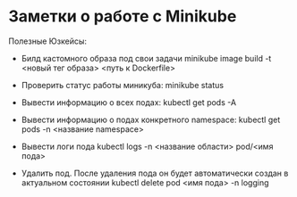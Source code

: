 # Заметки о работе с Minikube

Полезные Юзкейсы:
- Билд кастомного образа под свои задачи
  minikube image build -t <новый тег образа> <путь к Dockerfile>

- Проверить статус работы миникуба:
  minikube status

- Вывести информацию о всех подах:
  kubectl get pods -A

- Вывести информацию о подах конкретного namespace:
  kubectl get pods -n <название namespace>

- Вывести логи пода
  kubectl logs -n <название области> pod/<имя пода>

- Удалить под. После удаления пода он будет автоматически создан в актуальном состоянии
  kubectl delete pod <имя пода> -n logging

